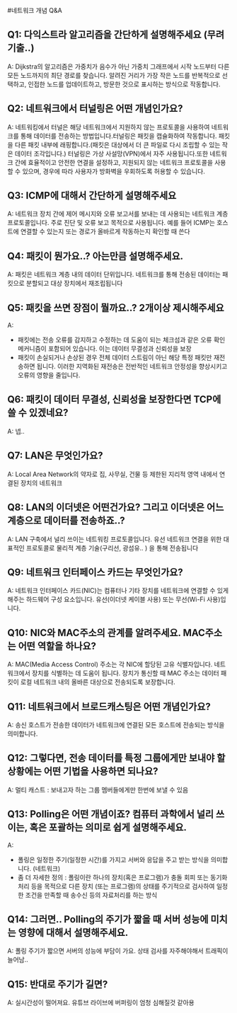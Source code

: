 #네트워크 개념 Q&A

## Q1: 다익스트라 알고리즘을 간단하게 설명해주세요 (무려 기출..)
A: Dijkstra의 알고리즘은 가중치가 음수가 아닌 가중치 그래프에서 시작 노드부터 다른 모든 노드까지의 최단 경로를 찾습니다. 알려진 거리가 가장 작은 노드를 반복적으로 선택하고, 인접한 노드를 업데이트하고, 방문한 것으로 표시하는 방식으로 작동합니다.

## Q2: 네트워크에서 터널링은 어떤 개념인가요?
A: 네트워킹에서 터널은 해당 네트워크에서 지원하지 않는 프로토콜을 사용하여 네트워크를 통해 데이터를 전송하는 방법입니다.터널링은 패킷을 캡슐화하여 작동합니다. 패킷을 다른 패킷 내부에 래핑합니다.(패킷은 대상에서 더 큰 파일로 다시 조립할 수 있는 작은 데이터 조각입니다.)
터널링은 가상 사설망(VPN)에서 자주 사용됩니다.또한 네트워크 간에 효율적이고 안전한 연결을 설정하고, 지원되지 않는 네트워크 프로토콜을 사용할 수 있으며, 경우에 따라 사용자가 방화벽을 우회하도록 허용할 수 있습니다.

## Q3: ICMP에 대해서 간단하게 설명해주세요
A: 네트워크 장치 간에 제어 메시지와 오류 보고서를 보내는 데 사용되는 네트워크 계층 프로토콜입니다. 주로 진단 및 오류 보고 목적으로 사용됩니다. 예를 들어 ICMP는 호스트에 연결할 수 있는지 또는 경로가 올바르게 작동하는지 확인할 때 쓴다

## Q4: 패킷이 뭔가요..? 아는만큼 설명해주세요.
A: 패킷은 네트워크 계층 내의 데이터 단위입니다. 네트워크를 통해 전송된 데이터는 패킷으로 분할되고 대상 장치에서 재조립됩니다

## Q5: 패킷을 쓰면 장점이 뭘까요..? 2개이상 제시해주세요
A: 
- 패킷에는 전송 오류를 감지하고 수정하는 데 도움이 되는 체크섬과 같은 오류 확인 메커니즘이 포함되어 있습니다. 이는 데이터 무결성과 신뢰성을 보장
- 패킷이 손실되거나 손상된 경우 전체 데이터 스트림이 아닌 해당 특정 패킷만 재전송하면 됩니다. 이러한 지역화된 재전송은 전반적인 네트워크 안정성을 향상시키고 오류의 영향을 줄입니다.

## Q6: 패킷이 데이터 무결성, 신뢰성을 보장한다면 TCP에 쓸 수 있겠네요?
A: 넵..

## Q7: LAN은 무엇인가요? 
A: Local Area Network의 약자로 집, 사무실, 건물 등 제한된 지리적 영역 내에서 연결된 장치의 네트워크

## Q8: LAN의 이더넷은 어떤건가요? 그리고 이더넷은 어느 계층으로 데이터를 전송하죠..?
A: LAN 구축에서 널리 쓰이는 네트워킹 프로토콜입니다. 유선 네트워크 연결을 위한 대표적인 프로토콜로 물리적 계층 기술(구리선, 광섬유.. ) 을 통해 전송됩니다

## Q9: 네트워크 인터페이스 카드는 무엇인가요?
A: 네트워크 인터페이스 카드(NIC)는 컴퓨터나 기타 장치를 네트워크에 연결할 수 있게 해주는 하드웨어 구성 요소입니다. 유선(이더넷 케이블 사용) 또는 무선(Wi-Fi 사용)입니다.

## Q10: NIC와 MAC주소의 관계를 알려주세요. MAC주소는 어떤 역할을 하나요?
A: MAC(Media Access Control) 주소는 각 NIC에 할당된 고유 식별자입니다. 네트워크에서 장치를 식별하는 데 도움이 됩니다. 장치가 통신할 때 MAC 주소는 데이터 패킷이 로컬 네트워크 내의 올바른 대상으로 전송되도록 보장합니다.

## Q11: 네트워크에서 브로드캐스팅은 어떤 개념인가요?  
A: 송신 호스트가 전송한 데이터가 네트워크에 연결된 모든 호스트에 전송되는 방식을 의미합니다.

## Q12: 그렇다면, 전송 데이터를 특정 그룹에게만 보내야 할 상황에는 어떤 기법을 사용하면 되나요?
A: 멀티 캐스트 : 보내고자 하는 그룹 멤버들에게만 한번에 보낼 수 있음

## Q13: Polling은 어떤 개념이죠? 컴퓨터 과학에서 널리 쓰이는, 혹은 포괄하는 의미로 쉽게 설명해주세요.
A: 
- 폴링은 일정한 주기(일정한 시간)를 가지고 서버와 응답을 주고 받는 방식을 의미합니다. (네트워크)
- 좀 더 자세한 정의 : 폴링이란 하나의 장치(혹은 프로그램)가  충돌 회피 또는 동기화 처리 등을 목적으로 다른 장치 (또는 프로그램)의 상태를 주기적으로 검사하여 일정한 조건을 만족할 때 송수신 등의 자료처리를 하는 방식

## Q14: 그러면.. Polling의 주기가 짧을 때 서버 성능에 미치는 영향에 대해서 설명해주세요.
A: 폴링 주기가 짧으면 서버의 성능에 부담이 가요. 상태 검사를 자주해야해서 트래픽이 늘어남.. 

## Q15: 반대로 주기가 길면?
A: 실시간성이 떨어져요. 유튜브 라이브에 버퍼링이 엄청 심해질것 같아용

